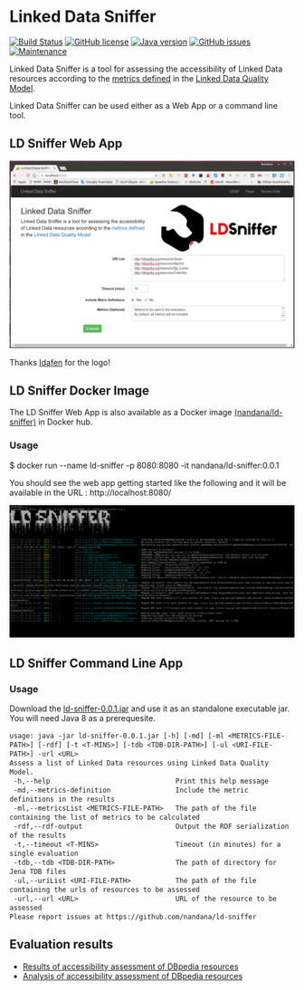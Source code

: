 Linked Data Sniffer
===================
[![Build Status](https://travis-ci.org/ldp4j/ldp4j.svg?branch=master)](https://travis-ci.org/ldp4j/ldp4j)
[![GitHub license](https://img.shields.io/badge/license-Apache%202-blue.svg)](https://raw.githubusercontent.com/nandana/ld-sniffer/master/LICENSE)
[![Java version](https://img.shields.io/badge/java-1.8-green.svg)](http://www.oracle.com/technetwork/java/javase/downloads/jdk8-downloads-2133151.html)
[![GitHub issues](https://img.shields.io/github/issues/nandana/ld-sniffer.svg)](https://github.com/nandana/ld-sniffer/issues)
[![Maintenance](https://img.shields.io/maintenance/yes/2017.svg?maxAge=2592000?style=plastic)](https://twitter.com/nandanamihindu)


Linked Data Sniffer is a tool for assessing the accessibility of Linked Data resources according to
the [metrics defined](http://delicias.dia.fi.upm.es/LDQM/index.php/Accessibility) in the
[Linked Data Quality Model](http://www.linkeddata.es/ontology/ldq#).

Linked Data Sniffer can be used either as a Web App or a command line tool. 

## LD Sniffer Web App

![Web App Screenshot](https://github.com/nandana/ld-sniffer/blob/master/distribution/src/main/resources/ldsniffer.png)

Thanks [Idafen](https://github.com/idafensp) for the logo! 

## LD Sniffer Docker Image

The LD Sniffer Web App is also available as a Docker image [(nandana/ld-sniffer)](https://hub.docker.com/r/nandana/ld-sniffer/) in Docker hub. 

### Usage

$ docker run --name ld-sniffer -p 8080:8080 -it  nandana/ld-sniffer:0.0.1

You should see the web app getting started like the following and it will be available in the URL : http://localhost:8080/

![Docker Commandline](https://github.com/nandana/ld-sniffer/blob/master/distribution/src/main/resources/ld-sniffer-docker.png)

## LD Sniffer Command Line App

### Usage

Download the [ld-sniffer-0.0.1.jar](https://github.com/nandana/ld-sniffer/releases/tag/0.0.1) and use it as an standalone executable jar. You will need Java 8 as a prerequesite.
```
usage: java -jar ld-sniffer-0.0.1.jar [-h] [-md] [-ml <METRICS-FILE-PATH>] [-rdf] [-t <T-MINS>] [-tdb <TDB-DIR-PATH>] [-ul <URI-FILE-PATH>] -url <URL>
Assess a list of Linked Data resources using Linked Data Quality Model.
 -h,--help                               Print this help message
 -md,--metrics-definition                Include the metric definitions in the results
 -ml,--metricsList <METRICS-FILE-PATH>   The path of the file containing the list of metrics to be calculated
 -rdf,--rdf-output                       Output the RDF serialization of the results
 -t,--timeout <T-MINS>                   Timeout (in minutes) for a single evaluation
 -tdb,--tdb <TDB-DIR-PATH>               The path of directory for Jena TDB files
 -ul,--uriList <URI-FILE-PATH>           The path of the file containing the urls of resources to be assessed
 -url,--url <URL>                        URL of the resource to be assessed
Please report issues at https://github.com/nandana/ld-sniffer
```

## Evaluation results

* [Results of accessibility assessment of DBpedia resources](https://datahub.io/dataset/ldqm-dbpedia-2016)
* [Analysis of accessibility assessment of DBpedia resources](http://nandana.github.io/ld-sniffer/)
